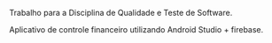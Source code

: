 Trabalho para a Disciplina de Qualidade e Teste de Software.

Aplicativo de controle financeiro utilizando Android Studio + firebase.
